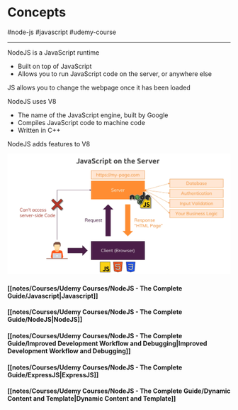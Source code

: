 # Concepts

#node-js #javascript #udemy-course

---

NodeJS is a JavaScript runtime
- Built on top of JavaScript
- Allows you to run JavaScript code on the server, or anywhere else

JS allows you to change the webpage once it has been loaded

NodeJS uses V8
- The name of the JavaScript engine, built by Google
- Compiles JavaScript code to machine code
- Written in C++

NodeJS adds features to V8

![](notes/Courses/Udemy%20Courses/NodeJS%20-%20The%20Complete%20Guide/Images/Pasted%20image%2020230920131200.png)

#### [[notes/Courses/Udemy Courses/NodeJS - The Complete Guide/Javascript|Javascript]]

#### [[notes/Courses/Udemy Courses/NodeJS - The Complete Guide/NodeJS|NodeJS]]

#### [[notes/Courses/Udemy Courses/NodeJS - The Complete Guide/Improved Development Workflow and Debugging|Improved Development Workflow and Debugging]]

#### [[notes/Courses/Udemy Courses/NodeJS - The Complete Guide/ExpressJS|ExpressJS]]

#### [[notes/Courses/Udemy Courses/NodeJS - The Complete Guide/Dynamic Content and Template|Dynamic Content and Template]]